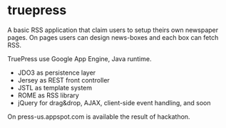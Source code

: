 truepress
=========

A basic RSS application that claim users to setup theirs own newspaper pages. On pages users can design news-boxes and each box can fetch RSS.

TruePress use Google App Engine, Java runtime.
- JDO3 as persistence layer
- Jersey as REST front controller
- JSTL as template system
- ROME as RSS library
- jQuery for drag&drop, AJAX, client-side event handling, and soon


On press-us.appspot.com is available the result of hackathon.
